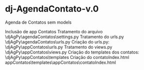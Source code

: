 # dj-AgendaContato-v.0
Agenda de Contatos sem models

Inclusão de app Contatos
Tratamento do arquivo
\djAgPy\agendaContatos\settings.py
Tratamento do urls.py
\djAgPy\agendaContatos\urls.py
Criação do urls.py:
\djAgPy\appContatos\urls.py
Tratamento do views.py
\djAgPy\appContatos\views.py
Criação do templates dos contatos:
\djAgPy\appContatos\templates
Criação do contatoIndex.html
appContatos\templates\appContatos\contatoIndex.html

